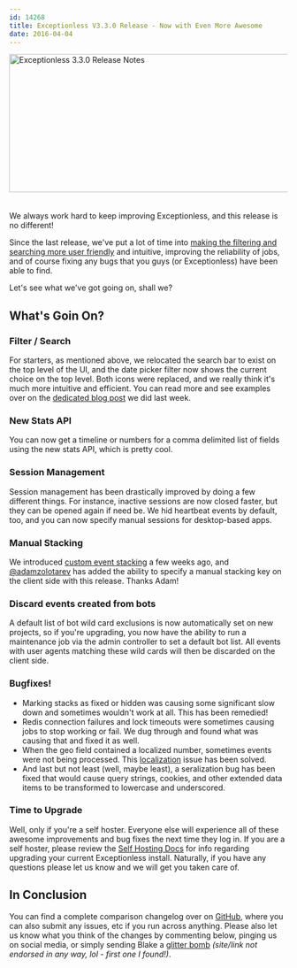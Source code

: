 ```yaml
---
id: 14268
title: Exceptionless V3.3.0 Release - Now with Even More Awesome
date: 2016-04-04
---
```

<img loading="lazy" class="aligncenter size-full wp-image-14271" style="margin-bottom: 20px;" src="/assets/Exceptionless3-3-0-release-notes.jpg" alt="Exceptionless 3.3.0 Release Notes" width="708" height="250" data-id="14271" srcset="/assets/Exceptionless3-3-0-release-notes.jpg 708w, /assets/Exceptionless3-3-0-release-notes-300x106.jpg 300w" sizes="(max-width: 708px) 100vw, 708px" />

We always work hard to keep improving Exceptionless, and this release is no different!

Since the last release, we've put a lot of time into <a href="/filter-improvements-exceptionless-single-page-app/" target="_blank">making the filtering and searching more user friendly</a> and intuitive, improving the reliability of jobs, and of course fixing any bugs that you guys (or Exceptionless) have been able to find.

Let's see what we've got going on, shall we?<!--more-->

## What's Goin On?

### Filter / Search

For starters, as mentioned above, we relocated the search bar to exist on the top level of the UI, and the date picker filter now shows the current choice on the top level. Both icons were replaced, and we really think it's much more intuitive and efficient. You can read more and see examples over on the <a href="/filter-improvements-exceptionless-single-page-app/" target="_blank">dedicated blog post</a> we did last week.

### New Stats API

You can now get a timeline or numbers for a comma delimited list of fields using the new stats API, which is pretty cool.

### Session Management

Session management has been drastically improved by doing a few different things. For instance, inactive sessions are now closed faster, but they can be opened again if need be. We hid heartbeat events by default, too, and you can now specify manual sessions for desktop-based apps.

### Manual Stacking

We introduced <a href="/custom-event-stacking-in-exceptionless/" target="_blank">custom event stacking</a> a few weeks ago, and <a href="https://github.com/adamzolotarev" target="_blank">@adamzolotarev</a> has added the ability to specify a manual stacking key on the client side with this release. Thanks Adam!

### Discard events created from bots

A default list of bot wild card exclusions is now automatically set on new projects, so if you're upgrading, you now have the ability to run a maintenance job via the admin controller to set a default bot list. All events with user agents matching these wild cards will then be discarded on the client side.

### Bugfixes!

* Marking stacks as fixed or hidden was causing some significant slow down and sometimes wouldn't work at all. This has been remedied!
* Redis connection failures and lock timeouts were sometimes causing jobs to stop working or fail. We dug through and found what was causing that and fixed it as well.
* When the geo field contained a localized number, sometimes events were not being processed. This <a href="/add-reverse-geocoding-to-your-app/" target="_blank">localization</a> issue has been solved.
* And last but not least (well, maybe least), a seralization bug has been fixed that would cause query strings, cookies, and other extended data items to be transformed to lowercase and underscored.

### Time to Upgrade

Well, only if you're a self hoster. Everyone else will experience all of these awesome improvements and bug fixes the next time they log in. If you are a self hoster, please review the <a href="https://github.com/exceptionless/Exceptionless/wiki/Self-Hosting" target="_blank">Self Hosting Docs</a> for info regarding upgrading your current Exceptionless install. Naturally, if you have any questions please let us know and we will get you taken care of.

## In Conclusion

You can find a complete comparison changelog over on <a href="https://github.com/exceptionless/Exceptionless/compare/v3.2.1...v3.3.0" target="_blank">GitHub</a>, where you can also submit any issues, etc if you run across anything. Please also let us know what you think of the changes by commenting below, pinging us on social media, or simply sending Blake a <a href="http://www.ruindays.com/products/spring-loaded-glitter-bomb" target="_blank">glitter bomb</a> _(site/link not endorsed in any way, lol - first one I found!)_.
